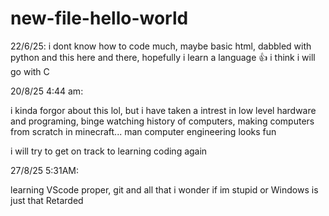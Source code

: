# new-file-hello-world

22/6/25:
i dont know how to code much, maybe basic html, dabbled with python and this here and there, hopefully i learn a language 👍
i think i will go with C

20/8/25 4:44 am:

i kinda forgor about this lol, but i have taken a intrest in low level hardware and programing, binge watching history of computers, making computers from scratch in minecraft... man computer engineering looks fun

i will try to get on track to learning coding again 

27/8/25 5:31AM:

learning VScode proper, git and all that
i wonder if im stupid or Windows is just that Retarded